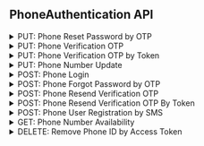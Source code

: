 ## PhoneAuthentication API

<details>
    <summary>PUT: Phone Reset Password by OTP</summary>

This API is used to reset the password. [More Info](https://www.loginradius.com/docs/api/v2/customer-identity-api/phone-authentication/phone-reset-password-by-otp)

```js
let resetPasswordByOTPModel = {
  otp: '<otp>',
  password: '<password>',
  phone: '<phone>',
}; //Required

lrv2.phoneAuthenticationApi
  .resetPasswordByPhoneOTP(resetPasswordByOTPModel)
  .then((response) => {
    console.log(response);
  })
  .catch((error) => {
    console.log(error);
  });
```
</details>

<details>
    <summary>PUT: Phone Verification OTP</summary>

This API is used to validate the verification code sent to verify a user's phone number. [More Info](https://www.loginradius.com/docs/api/v2/customer-identity-api/phone-authentication/phone-verify-otp)

```js
let otp = '<otp>'; //Required
let phone = '<phone>'; //Required
let fields = null; //Optional
let smsTemplate = '<smsTemplate>'; //Optional

lrv2.phoneAuthenticationApi
  .phoneVerificationByOTP(otp, phone, fields, smsTemplate)
  .then((response) => {
    console.log(response);
  })
  .catch((error) => {
    console.log(error);
  });
```
</details>

<details>
    <summary>PUT: Phone Verification OTP by Token</summary>

This API is used to consume the verification code sent to verify a user's phone number. Use this call for front-end purposes in cases where the user is already logged in by passing the user's access token. [More Info](https://www.loginradius.com/docs/api/v2/customer-identity-api/phone-authentication/phone-verify-otp-by-token)

```js
let accessToken = '<accessToken>'; //Required
let otp = '<otp>'; //Required
let smsTemplate = '<smsTemplate>'; //Optional

lrv2.phoneAuthenticationApi
  .phoneVerificationOTPByAccessToken(accessToken, otp, smsTemplate)
  .then((response) => {
    console.log(response);
  })
  .catch((error) => {
    console.log(error);
  });
```
</details>

<details>
    <summary>PUT: Phone Number Update</summary>

This API is used to update the login Phone Number of users. [More Info](https://www.loginradius.com/docs/api/v2/customer-identity-api/phone-authentication/phone-number-update)

```js
let accessToken = '<accessToken>'; //Required
let phone = '<phone>'; //Required
let smsTemplate = '<smsTemplate>'; //Optional

lrv2.phoneAuthenticationApi
  .updatePhoneNumber(accessToken, phone, smsTemplate)
  .then((response) => {
    console.log(response);
  })
  .catch((error) => {
    console.log(error);
  });
```
</details>

<details>
    <summary>POST: Phone Login</summary>

This API retrieves a copy of the user data based on the Phone. [More Info](https://www.loginradius.com/docs/api/v2/customer-identity-api/phone-authentication/phone-login)

```js
let phoneAuthenticationModel = {
  password: '<password>',
  phone: '<phone>',
}; //Required
let fields = null; //Optional
let loginUrl = '<loginUrl>'; //Optional
let smsTemplate = '<smsTemplate>'; //Optional

lrv2.phoneAuthenticationApi
  .loginByPhone(phoneAuthenticationModel, fields, loginUrl, smsTemplate)
  .then((response) => {
    console.log(response);
  })
  .catch((error) => {
    console.log(error);
  });
```
</details>

<details>
    <summary>POST: Phone Forgot Password by OTP</summary>

This API is used to send the OTP to reset the account password. [More Info](https://www.loginradius.com/docs/api/v2/customer-identity-api/phone-authentication/phone-forgot-password-by-otp)

```js
let phone = '<phone>'; //Required
let smsTemplate = '<smsTemplate>'; //Optional

lrv2.phoneAuthenticationApi
  .forgotPasswordByPhoneOTP(phone, smsTemplate)
  .then((response) => {
    console.log(response);
  })
  .catch((error) => {
    console.log(error);
  });
```
</details>

<details>
    <summary>POST: Phone Resend Verification OTP</summary>

This API is used to resend a verification OTP to verify a user's Phone Number. The user will receive a verification code that they will need to input. [More Info](https://www.loginradius.com/docs/api/v2/customer-identity-api/phone-authentication/phone-resend-otp)

```js
let phone = '<phone>'; //Required
let smsTemplate = '<smsTemplate>'; //Optional

lrv2.phoneAuthenticationApi
  .phoneResendVerificationOTP(phone, smsTemplate)
  .then((response) => {
    console.log(response);
  })
  .catch((error) => {
    console.log(error);
  });
```
</details>

<details>
    <summary>POST: Phone Resend Verification OTP By Token</summary>

This API is used to resend a verification OTP to verify a user's Phone Number in cases in which an active token already exists. [More Info](https://www.loginradius.com/docs/api/v2/customer-identity-api/phone-authentication/phone-resend-otp-by-token)

```js
let accessToken = '<accessToken>'; //Required
let phone = '<phone>'; //Required
let smsTemplate = '<smsTemplate>'; //Optional

lrv2.phoneAuthenticationApi
  .phoneResendVerificationOTPByToken(accessToken, phone, smsTemplate)
  .then((response) => {
    console.log(response);
  })
  .catch((error) => {
    console.log(error);
  });
```
</details>

<details>
    <summary>POST: Phone User Registration by SMS</summary>

This API registers the new users into your Cloud Storage and triggers the phone verification process. [More Info](https://www.loginradius.com/docs/api/v2/customer-identity-api/phone-authentication/phone-user-registration-by-sms)

```js
let authUserRegistrationModel = {
  firstName: '<firstName>',
  lastName: '<lastName>',
  password: '<password>',
  phoneId: '<phoneId>',
}; //Required
let sott = '<sott>'; //Required
let fields = null; //Optional
let options = '<options>'; //Optional
let smsTemplate = '<smsTemplate>'; //Optional
let verificationUrl = '<verificationUrl>'; //Optional
let welcomeEmailTemplate = '<welcomeEmailTemplate>'; //Optional

lrv2.phoneAuthenticationApi
  .userRegistrationByPhone(
    authUserRegistrationModel,
    sott,
    fields,
    options,
    smsTemplate,
    verificationUrl,
    welcomeEmailTemplate
  )
  .then((response) => {
    console.log(response);
  })
  .catch((error) => {
    console.log(error);
  });
```
</details>

<details>
    <summary>GET: Phone Number Availability</summary>

This API is used to check the Phone Number exists or not on your site. [More Info](https://www.loginradius.com/docs/api/v2/customer-identity-api/phone-authentication/phone-number-availability)

```js
let phone = '<phone>'; //Required

lrv2.phoneAuthenticationApi
  .checkPhoneNumberAvailability(phone)
  .then((response) => {
    console.log(response);
  })
  .catch((error) => {
    console.log(error);
  });
```
</details>

<details>
    <summary>DELETE: Remove Phone ID by Access Token</summary>

This API is used to delete the Phone ID on a user's account via the access token. [More Info](https://www.loginradius.com/docs/api/v2/customer-identity-api/phone-authentication/remove-phone-id-by-access-token)

```js
let accessToken = '<accessToken>'; //Required

lrv2.phoneAuthenticationApi
  .removePhoneIDByAccessToken(accessToken)
  .then((response) => {
    console.log(response);
  })
  .catch((error) => {
    console.log(error);
  });
```
</details>
